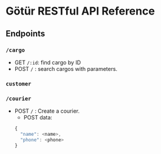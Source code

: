 # Götür RESTful API Reference

## Endpoints


### `/cargo`
* GET `/:id`: find cargo by ID
* POST `/` : search cargos with parameters.

### `customer`

### `/courier`
* POST `/` : Create a courier.
  * POST data:
  ```javascript
  {
    "name": <name>,
    "phone": <phone>
  }
  ```

